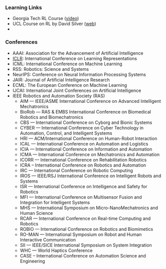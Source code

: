 ### Learning Links

- Georgia Tech RL Course ([video](https://www.youtube.com/playlist?list=PLFihX_3MLxS-xipfAZUwzAie7AWbJQ8k2))
- UCL Course on RL by David Silver ([web](http://www0.cs.ucl.ac.uk/staff/d.silver/web/Teaching.html))
- 





### Conferences
- AAAI: Association for the Advancement of Artificial Intelligence
- [ICLR](https://iclr.cc/): International Conference on Learning Representations
- ICML: International Conference on Machine Learning
- RSS: Robotics: Science and Systems
- NeurIPS: Conference on Neural Information Processing Systems
- JAIR: Journal of Artificial Intelligence Research
- ECML: The European Conference on Machine Learning
- IJCAI: International Joint Conferences on Artificial Intelligence
- IEEE Robotics and Automation Society (RAS)
    -   AIM — IEEE/ASME International Conference on Advanced Intelligent Mechatronics
    -   BioRob — RAS & EMBS International Conference on Biomedical Robotics and Biomechatronics
    -   CBS — International Conference on Cyborg and Bionic Systems
    -   CYBER — International Conference on Cyber Technology in Automation, Control, and Intelligent Systems
    -   HRI — ACM/International Conference on Human-Robot Interaction
    -   ICAL — International Conference on Automation and Logistics
    -   ICIA — International Conference on Information and Automation
    -   ICMA — International Conference on Mechatronics and Automation
    -   ICORR — International Conference on Rehabilitation Robotics
    -   ICRA – International Conference on Robotics and Automation
    -   IRC —  International Conference on Robotic Computing
    -   IROS — IEEE/RSJ International Conference on Intelligent Robots and Systems
    -   ISR — International Conference on Intelligence and Safety for Robotics
    -   MFI — International Conference on Multisensor Fusion and Integration for Intelligent Systems
    -   MHS — International Symposium on Micro-NanoMechatronics and Human Science
    -   RCAR — International Conference on Real-time Computing and Robotics
    -   ROBIO — International Conference on Robotics and Biomimetics
    -   RO-MAN — International Symposium on Robot and Human Interactive Communication
    -   SII — IEEE/SICE International Symposium on System Integration
    -   WHC — World Haptics Conference
    -   CASE – International Conference on Automation Science and Engineering
